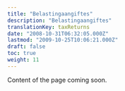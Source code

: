 ```yaml
---
title: "Belastingaangiftes"
description: "Belastingaangiftes"
translationKey: taxReturns
date: "2008-10-31T06:32:05.000Z"
lastmod: "2009-10-25T10:06:21.000Z"
draft: false
toc: true
weight: 11
---
```


Content of the page coming soon.

